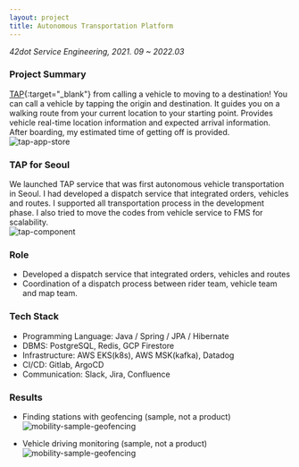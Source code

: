 ```yaml
---
layout: project
title: Autonomous Transportation Platform
---
```

*42dot Service Engineering, 2021. 09 ~ 2022.03*

### Project Summary

[TAP](https://play.google.com/store/apps/details?id=umos.tap.app.rider&hl=en&gl=US){:target="_blank"} from calling a vehicle to moving to a destination! You can call a vehicle by tapping the origin and destination. It guides you on a walking route from your current location to your starting point. Provides vehicle real-time location information and expected arrival information. After boarding, my estimated time of getting off is provided.
![tap-app-store]({{site.baseurl}}/images/projects/mobility/project-mobility-tap.png)

### TAP for Seoul
We launched TAP service that was first autonomous vehicle transportation in Seoul. I had developed a dispatch service that integrated orders, vehicles and routes. I supported all transportation process in the development phase. I also tried to move the codes from vehicle service to FMS for scalability.  
![tap-component]({{site.baseurl}}/images/projects/mobility/project-mobility-tap-component.png)

### Role
- Developed a dispatch service that integrated orders, vehicles and routes
- Coordination of a dispatch process between rider team, vehicle team and map team. 

### Tech Stack
- Programming Language: Java / Spring / JPA / Hibernate
- DBMS: PostgreSQL, Redis, GCP Firestore
- Infrastructure: AWS EKS(k8s), AWS MSK(kafka), Datadog
- CI/CD: Gitlab, ArgoCD
- Communication: Slack, Jira, Confluence


### Results
- Finding stations with geofencing (sample, not a product)
![mobility-sample-geofencing]({{site.baseurl}}/images/projects/mobility/project-mobility-sample-geofencing.gif)

- Vehicle driving monitoring (sample, not a product)
![mobility-sample-geofencing]({{site.baseurl}}/images/projects/mobility/project-mobility-sample-vehicle-driving.gif)